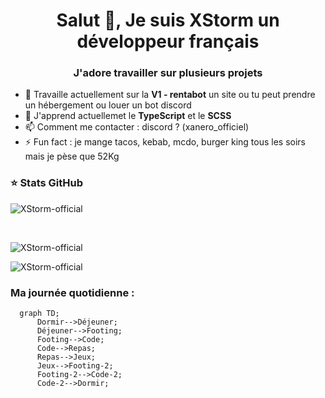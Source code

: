 <h1 align="center">Salut 👋, Je suis XStorm un développeur français</h1>
<h3 align="center">J'adore travailler sur plusieurs projets</h3>

- 🔭 Travaille actuellement sur la **V1 - rentabot** un site ou tu peut prendre un hébergement ou louer un bot discord
- 🌱 J'apprend actuellemet le **TypeScript** et le **SCSS**
- 📫 Comment me contacter : discord ? (xanero_officiel)
- ⚡ Fun fact : je mange tacos, kebab, mcdo, burger king tous les soirs mais je pèse que 52Kg

### ⭐ Stats GitHub

<p align="left">
<img src="https://komarev.com/ghpvc/?username=XStorm-official&label=Profile%20views&color=0e75b6&style=flat" alt="XStorm-official" />
</p><br>

<p><img align="left" src="https://github-readme-stats.vercel.app/api/top-langs?username=XStorm-official&show_icons=true&locale=fr&layout=compact" alt="XStorm-official" /></p><br>
<p><img align="left" src="https://github-readme-stats.vercel.app/api?username=XStorm-official&show_icons=true&locale=fr" alt="XStorm-official" /></p><br>


### Ma journée quotidienne :

```mermaid
  graph TD;
      Dormir-->Déjeuner;
      Déjeuner-->Footing;
      Footing-->Code;
      Code-->Repas;
      Repas-->Jeux;
      Jeux-->Footing-2;
      Footing-2-->Code-2;
      Code-2-->Dormir;
```
